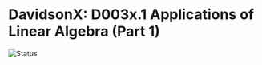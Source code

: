 # DavidsonX: D003x.1 Applications of Linear Algebra (Part 1)

<img alt="Status" src="https://cdn.jsdelivr.net/gh/rogergranada/MOOCs/_utils/inprogress.svg">
